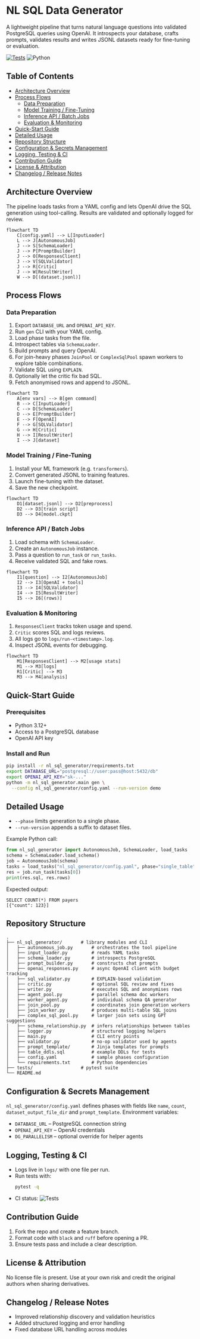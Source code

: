 # NL SQL Data Generator

A lightweight pipeline that turns natural language questions into
validated PostgreSQL queries using OpenAI. It introspects your database,
crafts prompts, validates results and writes JSONL datasets ready for
fine-tuning or evaluation.

[![Tests](https://img.shields.io/badge/tests-pytest-blue)](./tests)
![Python](https://img.shields.io/badge/python-3.12+-blue)

## Table of Contents
- [Architecture Overview](#architecture-overview)
- [Process Flows](#process-flows)
  - [Data Preparation](#data-preparation)
  - [Model Training / Fine-Tuning](#model-training--fine-tuning)
  - [Inference API / Batch Jobs](#inference-api--batch-jobs)
  - [Evaluation & Monitoring](#evaluation--monitoring)
- [Quick-Start Guide](#quick-start-guide)
- [Detailed Usage](#detailed-usage)
- [Repository Structure](#repository-structure)
- [Configuration & Secrets Management](#configuration--secrets-management)
- [Logging, Testing & CI](#logging-testing--ci)
- [Contribution Guide](#contribution-guide)
- [License & Attribution](#license--attribution)
- [Changelog / Release Notes](#changelog--release-notes)

## Architecture Overview
The pipeline loads tasks from a YAML config and lets OpenAI drive the
SQL generation using tool-calling. Results are validated and optionally
logged for review.

```mermaid
flowchart TD
    C[config.yaml] --> L[InputLoader]
    L --> J[AutonomousJob]
    J --> S[SchemaLoader]
    J --> P[PromptBuilder]
    J --> O[ResponsesClient]
    J --> V[SQLValidator]
    J --> R[Critic]
    J --> W[ResultWriter]
    W --> D[(dataset.jsonl)]
```

## Process Flows
### Data Preparation
1. Export `DATABASE_URL` and `OPENAI_API_KEY`.
2. Run `gen` CLI with your YAML config.
3. Load phase tasks from the file.
4. Introspect tables via `SchemaLoader`.
5. Build prompts and query OpenAI.
6. For join-heavy phases `JoinPool` or `ComplexSqlPool` spawn workers
   to explore table combinations.
7. Validate SQL using `EXPLAIN`.
8. Optionally let the critic fix bad SQL.
9. Fetch anonymised rows and append to JSONL.

```mermaid
flowchart TD
    A[env vars] --> B[gen command]
    B --> C[InputLoader]
    C --> D[SchemaLoader]
    D --> E[PromptBuilder]
    E --> F[OpenAI]
    F --> G[SQLValidator]
    G --> H[Critic]
    H --> I[ResultWriter]
    I --> J[dataset]
```

### Model Training / Fine-Tuning
1. Install your ML framework (e.g. `transformers`).
2. Convert generated JSONL to training features.
3. Launch fine-tuning with the dataset.
4. Save the new checkpoint.

```mermaid
flowchart TD
    D1[dataset.jsonl] --> D2[preprocess]
    D2 --> D3[train script]
    D3 --> D4[model.ckpt]
```

### Inference API / Batch Jobs
1. Load schema with `SchemaLoader`.
2. Create an `AutonomousJob` instance.
3. Pass a question to `run_task` or `run_tasks`.
4. Receive validated SQL and fake rows.

```mermaid
flowchart TD
    I1[question] --> I2[AutonomousJob]
    I2 --> I3[OpenAI + tools]
    I3 --> I4[SQLValidator]
    I4 --> I5[ResultWriter]
    I5 --> I6[(rows)]
```

### Evaluation & Monitoring
1. `ResponsesClient` tracks token usage and spend.
2. `Critic` scores SQL and logs reviews.
3. All logs go to `logs/run-<timestamp>.log`.
4. Inspect JSONL events for debugging.

```mermaid
flowchart TD
    M1[ResponsesClient] --> M2[usage stats]
    M1 --> M3[logs]
    R1[Critic] --> M3
    M3 --> M4[analysis]
```

## Quick-Start Guide
### Prerequisites
- Python 3.12+
- Access to a PostgreSQL database
- OpenAI API key

### Install and Run
```bash
pip install -r nl_sql_generator/requirements.txt
export DATABASE_URL="postgresql://user:pass@host:5432/db"
export OPENAI_API_KEY="sk-..."
python -m nl_sql_generator.main gen \
  --config nl_sql_generator/config.yaml --run-version demo
```

## Detailed Usage
- `--phase` limits generation to a single phase.
- `--run-version` appends a suffix to dataset files.

Example Python call:
```python
from nl_sql_generator import AutonomousJob, SchemaLoader, load_tasks
schema = SchemaLoader.load_schema()
job = AutonomousJob(schema)
tasks = load_tasks("nl_sql_generator/config.yaml", phase="single_table")
res = job.run_task(tasks[0])
print(res.sql, res.rows)
```
Expected output:
```
SELECT COUNT(*) FROM payers
[{"count": 123}]
```

## Repository Structure
```text
.
├── nl_sql_generator/       # library modules and CLI
│   ├── autonomous_job.py       # orchestrates the tool pipeline
│   ├── input_loader.py         # reads YAML tasks
│   ├── schema_loader.py        # introspects PostgreSQL
│   ├── prompt_builder.py       # constructs chat prompts
│   ├── openai_responses.py     # async OpenAI client with budget tracking
│   ├── sql_validator.py        # EXPLAIN-based validation
│   ├── critic.py               # optional SQL review and fixes
│   ├── writer.py               # executes SQL and anonymises rows
│   ├── agent_pool.py           # parallel schema doc workers
│   ├── worker_agent.py         # individual schema QA generator
│   ├── join_pool.py            # coordinates join generation workers
│   ├── join_worker.py          # produces multi-table SQL joins
│   ├── complex_sql_pool.py     # larger join sets using GPT suggestions
│   ├── schema_relationship.py  # infers relationships between tables
│   ├── logger.py               # structured logging helpers
│   ├── main.py                 # CLI entry points
│   ├── validator.py            # no-op validator used by agents
│   ├── prompt_template/        # Jinja templates for prompts
│   ├── table_ddls.sql          # example DDLs for tests
│   ├── config.yaml             # sample phases configuration
│   └── requirements.txt        # Python dependencies
├── tests/                  # pytest suite
└── README.md
```

## Configuration & Secrets Management
`nl_sql_generator/config.yaml` defines phases with fields like
`name`, `count`, `dataset_output_file_dir` and `prompt_template`.
Environment variables:
- `DATABASE_URL` – PostgreSQL connection string
- `OPENAI_API_KEY` – OpenAI credentials
- `DG_PARALLELISM` – optional override for helper agents

## Logging, Testing & CI
- Logs live in `logs/` with one file per run.
- Run tests with:
  ```bash
  pytest -q
  ```
- CI status: ![Tests](https://img.shields.io/badge/tests-passing-brightgreen)

## Contribution Guide
1. Fork the repo and create a feature branch.
2. Format code with `black` and `ruff` before opening a PR.
3. Ensure tests pass and include a clear description.

## License & Attribution
No license file is present. Use at your own risk and credit the
original authors when sharing derivatives.

## Changelog / Release Notes
- Improved relationship discovery and validation heuristics
- Added structured logging and error handling
- Fixed database URL handling across modules
